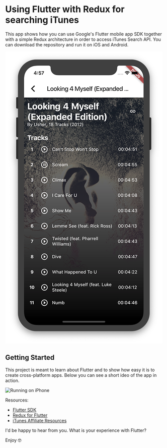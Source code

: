 # Using Flutter with Redux for searching iTunes

This app shows how you can use Google's Flutter mobile app SDK together with a simple Redux architecture in order to access iTunes Search API. You can download the repository and run it on iOS and Android.

![Running Flutter app on iPhone](/screenshots/screenshot1.png)

## Getting Started

This project is meant to learn about Flutter and to show how easy it is to create cross-platform apps. Below you can see a short ideo of the app in action.

![Running on iPhone](/screenshots/demo.gif)

Resources:
- [Flutter SDK](https://flutter.dev)
- [Redux for Flutter](https://pub.dartlang.org/packages/flutter_redux)
- [iTunes Affiliate Resources](https://affiliate.itunes.apple.com/resources/)

I'd be happy to hear from you. What is your experience with Flutter?

Enjoy 🤓
